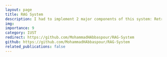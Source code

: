 ```yaml
---
layout: page
title: RAG System
description: I had to implement 2 major components of this system: Retriever and Generator
img: 
importance: 9
category: IUST
redirect: https://github.com/MohammadHAbbaspour/RAG-System
github: https://github.com/MohammadHAbbaspour/RAG-System
related_publications: false
---
```

